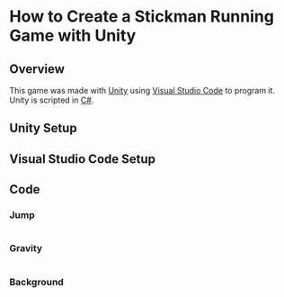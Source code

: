 # How to Create a Stickman Running Game with Unity
## Overview
This game was made with [Unity](https://unity.com) using [Visual Studio Code](https://code.visualstudio.com/) to program it. Unity is scripted in [C#](vhttps://unity.com/how-to/programming-unity).
## Unity Setup

## Visual Studio Code Setup

## Code

### Jump 
```
```
### Gravity
```
```
### Background
```
```
